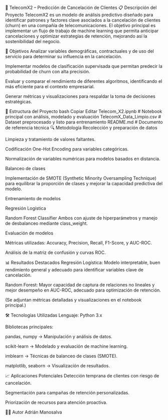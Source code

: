 📡 TelecomX2 – Predicción de Cancelación de Clientes
📋 Descripción del Proyecto
TelecomX2 es un modelo de análisis predictivo diseñado para identificar patrones y factores clave asociados a la cancelación de clientes (churn) en una compañía de telecomunicaciones.
El objetivo principal es implementar un flujo de trabajo de machine learning que permita anticipar cancelaciones y optimizar estrategias de retención, mejorando así la sostenibilidad del negocio.

🎯 Objetivos
Analizar variables demográficas, contractuales y de uso del servicio para determinar su influencia en la cancelación.

Implementar modelos de clasificación supervisada que permitan predecir la probabilidad de churn con alta precisión.

Evaluar y comparar el rendimiento de diferentes algoritmos, identificando el más eficiente para el contexto empresarial.

Generar métricas y visualizaciones para respaldar la toma de decisiones estratégicas.

📂 Estructura del Proyecto
bash
Copiar
Editar
Telecom_X2.ipynb       # Notebook principal con análisis, modelado y evaluación
TelecomX_Data_Limpio.csv  # Dataset preprocesado y listo para entrenamiento
README.md               # Documento de referencia técnica
🔍 Metodología
Recolección y preparación de datos

Limpieza y tratamiento de valores faltantes.

Codificación One-Hot Encoding para variables categóricas.

Normalización de variables numéricas para modelos basados en distancia.

Balanceo de clases

Implementación de SMOTE (Synthetic Minority Oversampling Technique) para equilibrar la proporción de clases y mejorar la capacidad predictiva del modelo.

Entrenamiento de modelos

Regresión Logística

Random Forest Classifier
Ambos con ajuste de hiperparámetros y manejo de desbalanceo mediante class_weight.

Evaluación de modelos

Métricas utilizadas: Accuracy, Precision, Recall, F1-Score, y AUC-ROC.

Análisis de la matriz de confusión y curvas ROC.

📊 Resultados Destacados
Regresión Logística: Modelo interpretable, buen rendimiento general y adecuado para identificar variables clave de cancelación.

Random Forest: Mayor capacidad de captura de relaciones no lineales y mejor desempeño en AUC-ROC, adecuado para optimización de retención.

(Se adjuntan métricas detalladas y visualizaciones en el notebook principal.)

🛠 Tecnologías Utilizadas
Lenguaje: Python 3.x

Bibliotecas principales:

pandas, numpy → Manipulación y análisis de datos.

scikit-learn → Modelado y evaluación de machine learning.

imblearn → Técnicas de balanceo de clases (SMOTE).

matplotlib, seaborn → Visualización de resultados.

📈 Aplicaciones Potenciales
Detección temprana de clientes con riesgo de cancelación.

Segmentación para campañas de retención personalizadas.

Priorización de recursos para atención proactiva.

👨‍💻 Autor
Adrián Manosalva
